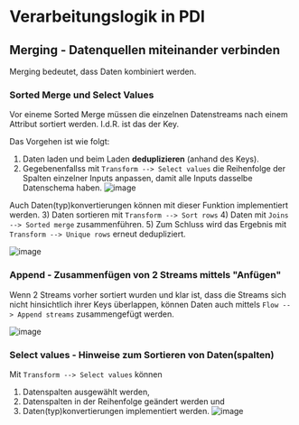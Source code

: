 # Verarbeitungslogik in PDI

## Merging - Datenquellen miteinander verbinden
Merging bedeutet, dass Daten kombiniert werden.   

### Sorted Merge und Select Values
Vor eineme Sorted Merge müssen die einzelnen Datenstreams nach einem Attribut sortiert werden. I.d.R. ist das der Key. 

Das Vorgehen ist wie folgt:
1) Daten laden und beim Laden **deduplizieren** (anhand des Keys).
2) Gegebenenfallss mit  `Transform --> Select values` die Reihenfolge der Spalten einzelner Inputs anpassen, damit alle Inputs dasselbe Datenschema haben. ![image](https://github.com/magruenefb3/DataIntegration/assets/97667586/8aaa71cc-32b2-432a-949e-23f9b5111073)

Auch Daten(typ)konvertierungen können mit dieser Funktion implementiert werden.
3) Daten sortieren mit `Transform --> Sort rows`
4) Daten mit `Joins --> Sorted merge` zusammenführen.
5) Zum Schluss wird das Ergebnis mit `Transform --> Unique rows` erneut dedupliziert.

![image](https://github.com/magruenefb3/DataIntegration/assets/97667586/2220b2ef-f772-4774-89c5-dcf185396123)


### Append - Zusammenfügen von 2 Streams mittels "Anfügen"
Wenn 2 Streams vorher sortiert wurden und klar ist, dass die Streams sich nicht hinsichtlich ihrer Keys überlappen, können Daten auch mittels `Flow --> Append streams` zusammengefügt werden.

![image](https://github.com/magruenefb3/DataIntegration/assets/97667586/54e15232-bddd-464b-9dd3-69547628c085)


### Select values -  Hinweise zum Sortieren von Daten(spalten)
Mit  `Transform --> Select values` können 
1) Datenspalten ausgewählt werden, 
2) Datenspalten in der Reihenfolge geändert werden und
3) Daten(typ)konvertierungen implementiert werden.
![image](https://github.com/magruenefb3/DataIntegration/assets/97667586/8aaa71cc-32b2-432a-949e-23f9b5111073)
